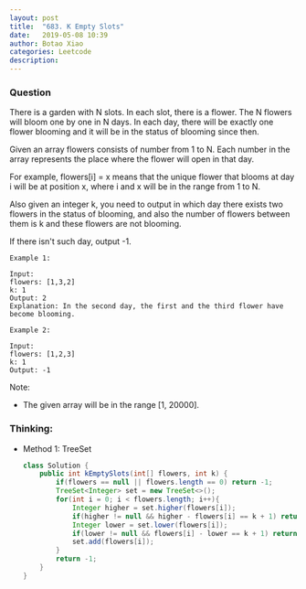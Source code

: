 ```yaml
---
layout: post
title:  "683. K Empty Slots"
date:   2019-05-08 10:39
author: Botao Xiao
categories: Leetcode
description:
---
```

### Question
 There is a garden with N slots. In each slot, there is a flower. The N flowers will bloom one by one in N days. In each day, there will be exactly one flower blooming and it will be in the status of blooming since then.

Given an array flowers consists of number from 1 to N. Each number in the array represents the place where the flower will open in that day.

For example, flowers[i] = x means that the unique flower that blooms at day i will be at position x, where i and x will be in the range from 1 to N.

Also given an integer k, you need to output in which day there exists two flowers in the status of blooming, and also the number of flowers between them is k and these flowers are not blooming.

If there isn't such day, output -1.

```
Example 1:

Input: 
flowers: [1,3,2]
k: 1
Output: 2
Explanation: In the second day, the first and the third flower have become blooming.

Example 2:

Input: 
flowers: [1,2,3]
k: 1
Output: -1
```

Note:
* The given array will be in the range [1, 20000].

### Thinking:
* Method 1: TreeSet
    ```Java
    class Solution {
        public int kEmptySlots(int[] flowers, int k) {
            if(flowers == null || flowers.length == 0) return -1;
            TreeSet<Integer> set = new TreeSet<>();
            for(int i = 0; i < flowers.length; i++){
                Integer higher = set.higher(flowers[i]);
                if(higher != null && higher - flowers[i] == k + 1) return i + 1;
                Integer lower = set.lower(flowers[i]);
                if(lower != null && flowers[i] - lower == k + 1) return i + 1;
                set.add(flowers[i]);
            }
            return -1;
        }
    }
    ```
    